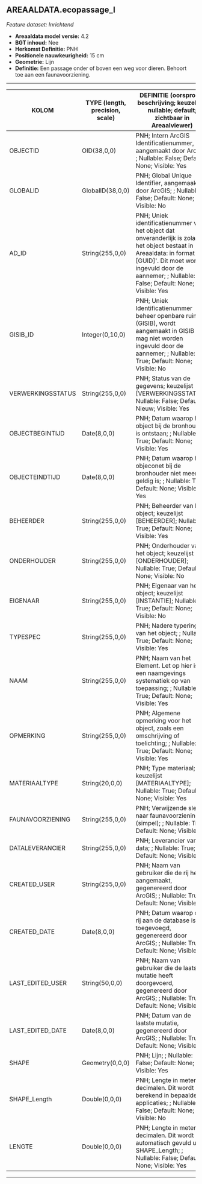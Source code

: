 ## AREAALDATA.ecopassage_l

*Feature dataset: Inrichtend*


* __Areaaldata model versie:__ 4.2
* __BGT inhoud:__ Nee
* __Herkomst Definitie:__ PNH
* __Positionele nauwkeurigheid:__ 15 cm
* __Geometrie:__ Lijn
* __Definitie:__ Een passage onder of boven een weg voor dieren. Behoort toe aan een faunavoorziening.
***

|__KOLOM__                           |__TYPE (length, precision, scale)__          |__DEFINITIE__ (oorsprong; beschrijving; keuzelijst; nullable; default; zichtbaar in Areaalviewer)|
|------                              |----          	                           |----- |
|OBJECTID                            |OID(38,0,0)                                  |PNH; Intern ArcGIS Identificatienummer, aangemaakt door ArcGIS; ; Nullable: False; Default: None; Visible: Yes|
|GLOBALID                            |GlobalID(38,0,0)                             |PNH; Global Unique Identifier,  aangemaakt door ArcGIS; ; Nullable: False; Default: None; Visible: No|
|AD_ID                               |String(255,0,0)                              |PNH; Uniek identificatienummer voor het object dat onveranderlijk is zolang het object bestaat in Areaaldata: in format 'AD.[GUID]'. Dit moet worden ingevuld door de aannemer; ; Nullable: False; Default: None; Visible: Yes|
|GISIB_ID                            |Integer(0,10,0)                              |PNH; Uniek Identificatienummer beheer openbare ruimte (GISIB), wordt aangemaakt in GISIB en mag niet worden ingevuld door de aannemer; ; Nullable: True; Default: None; Visible: No|
|VERWERKINGSSTATUS                   |String(255,0,0)                              |PNH; Status van de gegevens; keuzelijst [VERWERKINGSSTATUS]; Nullable: False; Default: Nieuw; Visible: Yes|
|OBJECTBEGINTIJD                     |Date(8,0,0)                                  |PNH; Datum waarop het object bij de bronhouder is ontstaan; ; Nullable: True; Default: None; Visible: Yes|
|OBJECTEINDTIJD                      |Date(8,0,0)                                  |PNH; Datum waarop het objeconet bij de bronhouder niet meer geldig is; ; Nullable: True; Default: None; Visible: Yes|
|BEHEERDER                           |String(255,0,0)                              |PNH; Beheerder van het object; keuzelijst [BEHEERDER]; Nullable: True; Default: None; Visible: Yes|
|ONDERHOUDER                         |String(255,0,0)                              |PNH; Onderhouder van het object; keuzelijst [ONDERHOUDER]; Nullable: True; Default: None; Visible: No|
|EIGENAAR                            |String(255,0,0)                              |PNH; Eigenaar van het object; keuzelijst [INSTANTIE]; Nullable: True; Default: None; Visible: No|
|TYPESPEC                            |String(255,0,0)                              |PNH; Nadere typering van het object; ; Nullable: True; Default: None; Visible: Yes|
|NAAM                                |String(255,0,0)                              |PNH; Naam van het Element. Let op hier is een naamgevings systematiek op van toepassing; ; Nullable: True; Default: None; Visible: Yes|
|OPMERKING                           |String(255,0,0)                              |PNH; Algemene opmerking voor het object, zoals een omschrijving of toelichting; ; Nullable: True; Default: None; Visible: Yes|
|MATERIAALTYPE                       |String(20,0,0)                               |PNH; Type materiaal; keuzelijst [MATERIAALTYPE]; Nullable: True; Default: None; Visible: Yes|
|FAUNAVOORZIENING                    |String(255,0,0)                              |PNH; Verwijzende sleutel naar faunavoorziening_v (simpel); ; Nullable: True; Default: None; Visible: No|
|DATALEVERANCIER                     |String(255,0,0)                              |PNH; Leverancier van de data; ; Nullable: True; Default: None; Visible: No|
|CREATED_USER                        |String(255,0,0)                              |PNH; Naam van gebruiker die de rij heeft aangemaakt, gegenereerd door ArcGIS; ; Nullable: True; Default: None; Visible: No|
|CREATED_DATE                        |Date(8,0,0)                                  |PNH; Datum waarop de rij aan de database is toegevoegd, gegenereerd door ArcGIS; ; Nullable: True; Default: None; Visible: No|
|LAST_EDITED_USER                    |String(50,0,0)                               |PNH; Naam van gebruiker die de laatste mutatie heeft doorgevoerd, gegenereerd door ArcGIS; ; Nullable: True; Default: None; Visible: No|
|LAST_EDITED_DATE                    |Date(8,0,0)                                  |PNH; Datum van de laatste mutatie, gegenereerd door ArcGIS; ; Nullable: True; Default: None; Visible: No|
|SHAPE                               |Geometry(0,0,0)                              |PNH; Lijn; ; Nullable: False; Default: None; Visible: Yes|
|SHAPE_Length                        |Double(0,0,0)                                |PNH; Lengte in meters, 5 decimalen. Dit wordt berekend in bepaalde applicaties; ; Nullable: False; Default: None; Visible: No|
|LENGTE                              |Double(0,0,0)                                |PNH; Lengte in meters, 5 decimalen. Dit wordt automatisch gevuld uit SHAPE_Length; ; Nullable: False; Default: None; Visible: Yes|


***
